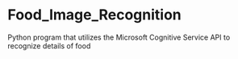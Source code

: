 # Food_Image_Recognition

Python program that utilizes the Microsoft Cognitive Service API to recognize details of food
